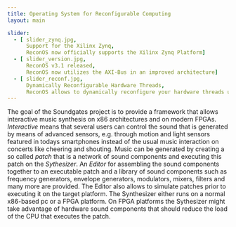 ```yaml
---
title: Operating System for Reconfigurable Computing
layout: main

slider:
  - [ slider_zynq.jpg,
      Support for the Xilinx Zynq,
      ReconOS now officially supports the Xilinx Zynq Platform]
  - [ slider_version.jpg,
      ReconOS v3.1 released,
      ReconOS now utilizes the AXI-Bus in an improved architecture]
  - [ slider_reconf.jpg,
      Dynamically Reconfigurable Hardware Threads,
      ReconOS allows to dynamically reconfigure your hardware threads utilizing the partial reconfiguration features of the FPGA]
---
```

The goal of the Soundgates project is to provide a framework that allows interactive music synthesis on x86 architectures and on modern FPGAs.
*Interactive* means that several users can control the sound that is generated by means of advanced sensors,
e.g. through motion and light sensors featured in todays smartphones instead of the usual music interaction on concerts like cheering and shouting.
Music can be generated by creating a so called *patch* that is a network of sound components and executing this patch on the *Sythesizer*.
An *Editor* for assembling the sound components together to an executable patch and
a library of sound components such as frequency generators, envelope generators, modulators, mixers, filters and many more are provided.
The Editor also allows to simulate patches prior to executing it on the target platform.
The Synthesizer either runs on a normal x86-based pc or a FPGA platform.
On FPGA platforms the Sythesizer might take advantage of hardware sound components that should reduce the load of the CPU that executes the patch.
